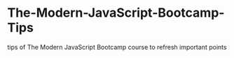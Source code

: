 # The-Modern-JavaScript-Bootcamp-Tips
tips of The Modern JavaScript Bootcamp course to refresh important points
